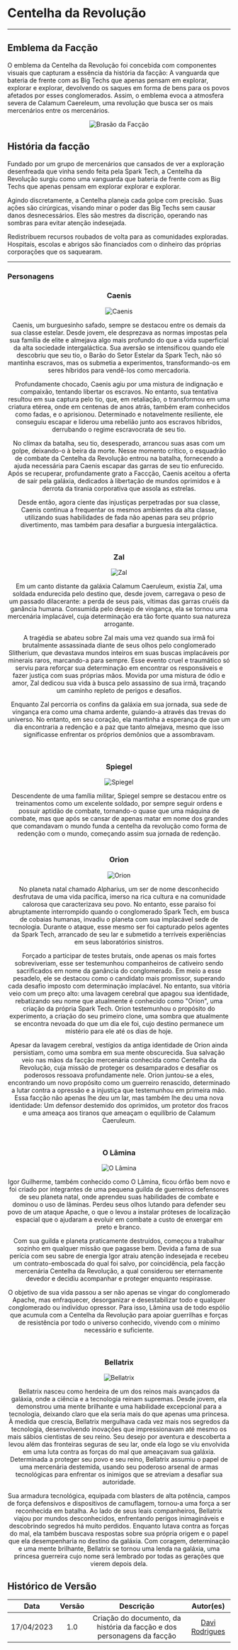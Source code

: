 # Centelha da Revolução
<hr/>

## Emblema da Facção

O emblema da Centelha da Revolução foi concebida com componentes visuais que capturam a essência da história da facção: A vanguarda que bateria de frente com as Big Techs que apenas pensam em explorar, explorar e explorar, devolvendo os saques em forma de bens para os povos afetados por esses conglomerados. Assim, o emblema evoca a atmosfera severa de Calamum Caereleum, uma revolução que busca ser os mais mercenários entre os mercenários.

<center>
<span>

![Brasão da Facção](../assets/LogoFaccao.png)

</span>
</center>


## História da facção

Fundado por um grupo de mercenários que cansados de ver a exploração desenfreada que vinha sendo feita pela Spark Tech, a Centelha da Revolução surgiu como uma vanguarda que bateria de frente com as Big Techs que apenas pensam em explorar explorar e explorar.

Agindo discretamente, a Centelha planeja cada golpe com precisão. Suas ações são cirúrgicas, visando minar o poder das Big Techs sem causar danos desnecessários. Eles são mestres da discrição, operando nas sombras para evitar atenção indesejada. 

Redistribuem recursos roubados de volta para as comunidades exploradas. Hospitais, escolas e abrigos são financiados com o dinheiro das próprias corporações que os saquearam.
<hr/>

### Personagens

<center>
<h3><b> Caenis </b></h3>
</center>

<center>
<span>

![Caenis](../assets/PersonCaenis.jpg)

</span>
</center>

<center>
Caenis, um burguesinho safado, sempre se destacou entre os demais da sua classe estelar. Desde jovem, ele desprezava as normas impostas pela sua família de elite e almejava algo mais profundo do que a vida superficial da alta sociedade intergaláctica. Sua aversão se intensificou quando ele descobriu que seu tio, o Barão do Setor Estelar da Spark Tech, não só mantinha escravos, mas os submetia a experimentos, transformando-os em seres híbridos para vendê-los como mercadoria.

Profundamente chocado, Caenis agiu por uma mistura de indignação e compaixão, tentando libertar os escravos. No entanto, sua tentativa resultou em sua captura pelo tio, que, em retaliação, o transformou em uma criatura etérea, onde em centenas de anos atrás, também eram conhecidos como fadas, e o aprisionou. Determinado e notavelmente resiliente, ele conseguiu escapar e liderou uma rebelião junto aos escravos híbridos, derrubando o regime escravocrata de seu tio.

No clímax da batalha, seu tio, desesperado, arrancou suas asas com um golpe, deixando-o à beira da morte. Nesse momento crítico, o esquadrão de combate da Centelha da Revolução entrou na batalha, fornecendo a ajuda necessária para Caenis escapar das garras de seu tio enfurecido. Após se recuperar, profundamente grato a Faccção, Caenis aceitou a oferta de sair pela galáxia, dedicados à libertação de mundos oprimidos e à derrota da tirania corporativa que assola as estrelas.

Desde então, agora ciente das injustiças perpetradas por sua classe, Caenis continua a frequentar os mesmos ambientes da alta classe, utilizando suas habilidades de fada não apenas para seu próprio divertimento, mas também para desafiar a burguesia intergaláctica.
</center>
<br/>

<center>
<h3><b> Zal </b></h3>
</center>

<center>
<span>

![Zal](../assets/PersonZal.jpg)

</span>
</center>

<center>
Em um canto distante da galáxia Calamum Caeruleum, existia Zal, uma soldada endurecida pelo destino que, desde jovem, carregava o peso de um passado dilacerante: a perda de seus pais, vítimas das garras cruéis da ganância humana. Consumida pelo desejo de vingança, ela se tornou uma mercenária implacável, cuja determinação era tão forte quanto sua natureza arrogante.

A tragédia se abateu sobre Zal mais uma vez quando sua irmã foi brutalmente assassinada diante de seus olhos pelo conglomerado Slitherium, que devastava mundos inteiros em suas buscas implacáveis por minerais raros, marcando-a para sempre. Esse evento cruel e traumático só serviu para reforçar sua determinação em encontrar os responsáveis e fazer justiça com suas próprias mãos. Movida por uma mistura de ódio e amor, Zal dedicou sua vida à busca pelo assassino de sua irmã, traçando um caminho repleto de perigos e desafios.

Enquanto Zal percorria os confins da galáxia em sua jornada, sua sede de vingança era como uma chama ardente, guiando-a através das trevas do universo. No entanto, em seu coração, ela mantinha a esperança de que um dia encontraria a redenção e a paz que tanto almejava, mesmo que isso significasse enfrentar os próprios demônios que a assombravam.
</center>
<br/>

<center>
<h3><b> Spiegel </b></h3>
</center>

<center>
<span>

![Spiegel](../assets/PersonSpiegel.jpg)

</span>
</center>

<center>
Descendente de uma família militar, Spiegel sempre se destacou entre os treinamentos como um excelente soldado, por sempre seguir ordens e possuir aptidão de combate, tornando-o quase que uma máquina de combate, mas que após se cansar de apenas matar em nome dos grandes que comandavam o mundo funda a centelha da revolução como forma de redenção com o mundo, começando assim sua jornada de redenção.
</center>
<br/>

<center>
<h3><b> Orion </b></h3>
</center>

<center>
<span>

![Orion](../assets/PersonOrion.jpeg)

</span>
</center>

<center>
No planeta natal chamado Alpharius, um ser de nome desconhecido desfrutava de uma vida pacífica, imerso na rica cultura e na comunidade calorosa que caracterizava seu povo. No entanto, esse paraíso foi abruptamente interrompido quando o conglomerado Spark Tech, em busca de cobaias humanas, invadiu o planeta com sua implacável sede de tecnologia. Durante o ataque, esse mesmo ser foi capturado pelos agentes da Spark Tech, arrancado de seu lar e submetido a terríveis experiências em seus laboratórios sinistros.

Forçado a participar de testes brutais, onde apenas os mais fortes sobreviveriam, esse ser testemunhou companheiros de cativeiro sendo sacrificados em nome da ganância do conglomerado. Em meio a esse pesadelo, ele se destacou como o candidato mais promissor, superando cada desafio imposto com determinação implacável. No entanto, sua vitória veio com um preço alto: uma lavagem cerebral que apagou sua identidade, rebatizando seu nome que atualmente é conhecido como "Orion", uma criação da própria Spark Tech. Orion testemunhou o propósito do experimento, a criação do seu primeiro clone, uma sombra que atualmente se encontra nevoada do que um dia ele foi, cujo destino permanece um mistério para ele até os dias de hoje.

Apesar da lavagem cerebral, vestígios da antiga identidade de Orion ainda persistiam, como uma sombra em sua mente obscurecida. Sua salvação veio nas mãos da facção mercenária conhecida como Centelha da Revolução, cuja missão de proteger os desamparados e desafiar os poderosos ressoava profundamente nele. Orion juntou-se a eles, encontrando um novo propósito como um guerreiro renascido, determinado a lutar contra a opressão e a injustiça que testemunhou em primeira mão. Essa facção não apenas lhe deu um lar, mas também lhe deu uma nova identidade: Um defensor destemido dos oprimidos, um protetor dos fracos e uma ameaça aos tiranos que ameaçam o equilíbrio de Calamum Caeruleum.
</center>

<br/>

<center>
<h3><b> O Lâmina </b></h3>
</center>

<center>
<span>

![O Lâmina](../assets/PersonLamina.jpg)

</span>
</center>

<center>
Igor Guilherme, também conhecido como O Lâmina, ficou órfão bem novo e foi criado por integrantes de uma pequena guilda de guerreiros defensores de seu planeta natal, onde aprendeu suas habilidades de combate e dominou o uso de lâminas. Perdeu seus olhos lutando para defender seu povo de um ataque Apache, o que o levou a instalar próteses de localização espacial que o ajudaram a evoluir em combate a custo de enxergar em preto e branco.

Com sua guilda e planeta praticamente destruídos, começou a trabalhar sozinho em qualquer missão que pagasse bem. Devida a fama de sua perícia com seu sabre de energia Igor atraiu atenção indesejada e recebeu um contrato-emboscada do qual foi salvo, por coincidência, pela facção mercenária Centelha da Revolução, a qual considerou ser eternamente devedor e decidiu acompanhar e proteger enquanto respirasse.

O objetivo de sua vida passou a ser não apenas se vingar do conglomerado Apache, mas enfraquecer, desorganizar e desestabilizar todo e qualquer conglomerado ou indivíduo opressor. Para isso, Lâmina usa de todo espólio que acumula com a Centelha da Revolução para apoiar guerrilhas e forças de resistência por todo o universo conhecido, vivendo com o mínimo necessário e suficiente.
</center>

<br/>

<center>
<h3><b> Bellatrix </b></h3>
</center>

<center>
<span>

![Bellatrix](../assets/PersonBellatrix.jpg)

</span>
</center>

<center>
Bellatrix nasceu como herdeira de um dos reinos mais avançados da galáxia, onde a ciência e a tecnologia reinam supremas. Desde jovem, ela demonstrou uma mente brilhante e uma habilidade excepcional para a tecnologia, deixando claro que ela seria mais do que apenas uma princesa. À medida que crescia, Bellatrix mergulhava cada vez mais nos segredos da tecnologia, desenvolvendo inovações que impressionavam até mesmo os mais sábios cientistas de seu reino. Seu desejo por aventura e descoberta a levou além das fronteiras seguras de seu lar, onde ela logo se viu envolvida em uma luta contra as forças do mal que ameaçavam sua galáxia. Determinada a proteger seu povo e seu reino, Bellatrix assumiu o papel de uma mercenária destemida, usando seu poderoso arsenal de armas tecnológicas para enfrentar os inimigos que se atreviam a desafiar sua autoridade.

Sua armadura tecnológica, equipada com blasters de alta potência, campos de força defensivos e dispositivos de camuflagem, tornou-a uma força a ser reconhecida em batalha.
Ao lado de seus leais companheiros, Bellatrix viajou por mundos desconhecidos, enfrentando perigos inimagináveis e descobrindo segredos há muito perdidos. Enquanto lutava contra as forças do mal, ela também buscava respostas sobre sua própria origem e o papel que ela desempenharia no destino da galáxia.
Com coragem, determinação e uma mente brilhante, Bellatrix se tornou uma lenda na galáxia, uma princesa guerreira cujo nome será lembrado por todas as gerações que vierem depois dela.
</center>

## Histórico de Versão

| Data | Versão                                   | Descrição                                          | Autor(es)                     |
| :------------: | :--------------------------------------: | :-----------------------------------------------: | :--------------------------: |
17/04/2023 | 1.0 | Criação do documento, da história da facção e dos personagens da facção | [Davi Rodrigues](https://github.com/DaviRogs) |